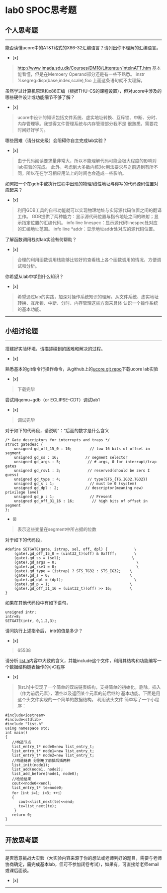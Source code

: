 # lab0 SPOC思考题

## 个人思考题

---

能否读懂ucore中的AT&T格式的X86-32汇编语言？请列出你不理解的汇编语言。
- [x]  

>  http://www.imada.sdu.dk/Courses/DM18/Litteratur/IntelnATT.htm
   基本能看懂，但是在Memoery Operand部分还是有一些不熟悉。 
   instr   %segreg:disp(base,index,scale),foo
   上面这条语句就不太理解。

虽然学过计算机原理和x86汇编（根据THU-CS的课程设置），但对ucore中涉及的哪些硬件设计或功能细节不够了解？
- [x]  

>  ucore中设计的知识包括文件系统、虚实地址转换、互斥锁、中断、分时、内存管理等。我觉得文件管理系统与内存管理部分我不是    很熟悉，需要花时间好好学习。


哪些困难（请分优先级）会阻碍你自主完成lab实验？
- [x]  

>  由于代码阅读要求量非常大，所以不能理解代码可能会极大程度的影响对lab实验的完成。
   此外，考虑到大多数内核对c用法要求与之前遇到有所不同，所以花在学习相应用法上的时间也会造成一些影响。

如何把一个在gdb中或执行过程中出现的物理/线性地址与你写的代码源码位置对应起来？
- [x]  

>   利用GDB工具的自带功能就可以实现物理地址与实际源代码位置之间的翻译工作。
    GDB提供了两种能力：显示源代码位置与指令地址之间的映射；显示指定位置的汇编代码。
    info line linespec：显示源代码linespec处对应的汇编地址范围。
    info line *addr：显示地址addr处对应的源代码位置。

了解函数调用栈对lab实验有何帮助？
- [x]  

>   合理的利用函数调用栈能够比较好的查看栈上各个函数调用的情况，方便调试和分析。

你希望从lab中学到什么知识？
- [x]  

>   希望通过lab的实践，加深对操作系统知识的理解。从文件系统、虚实地址转换、互斥锁、中断、分时、内存管理这些方面来具体
    认识一个操作系统的基本功能。

---

## 小组讨论题

---

搭建好实验环境，请描述碰到的困难和解决的过程。
- [x]  

> 

熟悉基本的git命令行操作命令，从github上的[ucore git repo](http://www.github.com/chyyuu/ucore_lab)下载ucore lab实验
- [x]  

> 下载完毕

尝试用qemu+gdb（or ECLIPSE-CDT）调试lab1
- [x]  

> 调试完毕

对于如下的代码段，请说明”：“后面的数字是什么含义
```
/* Gate descriptors for interrupts and traps */
struct gatedesc {
    unsigned gd_off_15_0 : 16;        // low 16 bits of offset in segment
    unsigned gd_ss : 16;            // segment selector
    unsigned gd_args : 5;            // # args, 0 for interrupt/trap gates
    unsigned gd_rsv1 : 3;            // reserved(should be zero I guess)
    unsigned gd_type : 4;            // type(STS_{TG,IG32,TG32})
    unsigned gd_s : 1;                // must be 0 (system)
    unsigned gd_dpl : 2;            // descriptor(meaning new) privilege level
    unsigned gd_p : 1;                // Present
    unsigned gd_off_31_16 : 16;        // high bits of offset in segment
};
```
- [x]  

> 表示这些变量在segment中所占据的位数

对于如下的代码段，
```
#define SETGATE(gate, istrap, sel, off, dpl) {            \
    (gate).gd_off_15_0 = (uint32_t)(off) & 0xffff;        \
    (gate).gd_ss = (sel);                                \
    (gate).gd_args = 0;                                    \
    (gate).gd_rsv1 = 0;                                    \
    (gate).gd_type = (istrap) ? STS_TG32 : STS_IG32;    \
    (gate).gd_s = 0;                                    \
    (gate).gd_dpl = (dpl);                                \
    (gate).gd_p = 1;                                    \
    (gate).gd_off_31_16 = (uint32_t)(off) >> 16;        \
}
```
如果在其他代码段中有如下语句，
```
unsigned intr;
intr=8;
SETGATE(intr, 0,1,2,3);
```
请问执行上述指令后， intr的值是多少？
- [x]  

> 65538

请分析 [list.h](https://github.com/chyyuu/ucore_lab/blob/master/labcodes/lab2/libs/list.h)内容中大致的含义，并能include这个文件，利用其结构和功能编写一个数据结构链表操作的小C程序
- [x]  

> [list.h]中实现了一个简单的双端链表结构，支持简单的初始化，删除，插入（作为前后元素），清空以及返回某个元素的前后继的   基本功能。下面是用这个头文件实现的一个简单的数据结构。
  利用该头文件 简单写了一个小程序：
  ```
  #include<iostream>
  #include<stdlib>
  #include "list.h"
  using namespace std;
  int main()
  {
     //构造节点 
     list_entry_t* node0=new list_entry_t;
     list_entry_t* node1=new list_entry_t;
     list_entry_t* node2=new list_entry_t;
     //构造链表 分别用了前插后插两种
     list_init(node1);
     list_add(node1, node2);
     list_add_before(node1, node0);
     //检验结果
     cout<<node0<<endl;
     list_entry_t* te=node0;
     for（int i=1; i<3; ++i）
     {
        cout<<list_next(te)<<end;
        te=list_next(te);
      }
     return 0;   
  }    
  ```

---

## 开放思考题

---

是否愿意挑战大实验（大实验内容来源于你的想法或老师列好的题目，需要与老师协商确定，需完成基本lab，但可不参加闭卷考试），如果有，可直接给老师email或课后面谈。
- [x]  

>  

---
